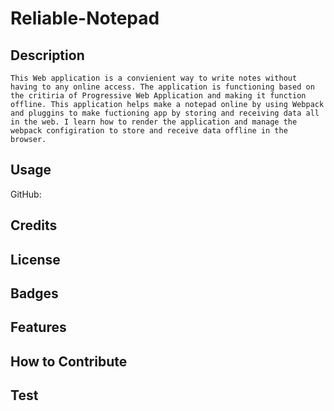 # Reliable-Notepad

## Description

    This Web application is a convienient way to write notes without having to any online access. The application is functioning based on the critiria of Progressive Web Application and making it function offline. This application helps make a notepad online by using Webpack and pluggins to make fuctioning app by storing and receiving data all in the web. I learn how to render the application and manage the webpack configiration to store and receive data offline in the browser.

## Usage

GitHub:  

## Credits

## License

## Badges

## Features

## How to Contribute

## Test
